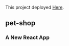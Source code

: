 This project deployed [Here](https://armanalz.github.io/pet-shop/).

## pet-shop


### A New React App



